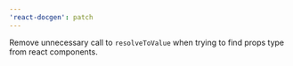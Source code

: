 ```yaml
---
'react-docgen': patch
---
```


Remove unnecessary call to `resolveToValue` when trying to find props type from
react components.
